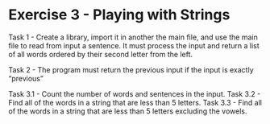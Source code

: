 # Exercise 3 - Playing with Strings

Task 1 - Create a library, import it in another the main file, and use the main file to read from input a sentence. 
It must process the input and return a list of all  words ordered by their second letter from the left.

Task 2 - The program must return the previous input if the input is exactly “previous”

Task 3.1 - Count the number of words and sentences in the input.
Task 3.2 - Find all of the words in a string that are less than 5 letters.
Task 3.3 - Find all of the words in a string that are less than 5 letters excluding the vowels.